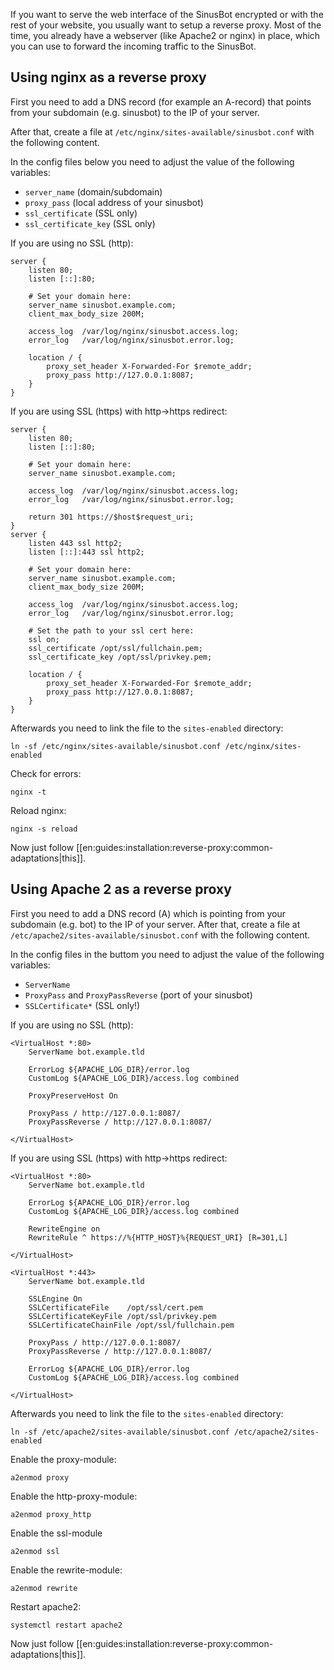 If you want to serve the web interface of the SinusBot encrypted or with the rest of your website, you usually want to setup a reverse proxy. Most of the time, you already have a webserver (like Apache2 or nginx) in place, which you can use to forward the incoming traffic to the SinusBot.

## Using nginx as a reverse proxy

First you need to add a DNS record (for example an A-record) that points from your subdomain (e.g. sinusbot) to the IP of your server.

After that, create a file at `/etc/nginx/sites-available/sinusbot.conf` with the following content.

In the config files below you need to adjust the value of the following variables:

- `server_name` (domain/subdomain)
- `proxy_pass` (local address of your sinusbot)
- `ssl_certificate` (SSL only)
- `ssl_certificate_key` (SSL only)

If you are using no SSL (http):

```
server {
    listen 80;
    listen [::]:80;
    
    # Set your domain here:
    server_name sinusbot.example.com;
    client_max_body_size 200M;
    
    access_log  /var/log/nginx/sinusbot.access.log;
    error_log   /var/log/nginx/sinusbot.error.log;
    
    location / {
        proxy_set_header X-Forwarded-For $remote_addr;
        proxy_pass http://127.0.0.1:8087;
    }
}
```
If you are using SSL (https) with http->https redirect:
```
server {
    listen 80;
    listen [::]:80;
    
    # Set your domain here:
    server_name sinusbot.example.com;
    
    access_log  /var/log/nginx/sinusbot.access.log;
    error_log   /var/log/nginx/sinusbot.error.log;
    
    return 301 https://$host$request_uri;
}
server {
    listen 443 ssl http2;
    listen [::]:443 ssl http2;
    
    # Set your domain here:
    server_name sinusbot.example.com;
    client_max_body_size 200M;
    
    access_log  /var/log/nginx/sinusbot.access.log;
    error_log   /var/log/nginx/sinusbot.error.log;
    
    # Set the path to your ssl cert here:
    ssl on;
    ssl_certificate /opt/ssl/fullchain.pem;
    ssl_certificate_key /opt/ssl/privkey.pem;
    
    location / {
        proxy_set_header X-Forwarded-For $remote_addr;
        proxy_pass http://127.0.0.1:8087;
    }
}

```
Afterwards you need to link the file to the `sites-enabled` directory:

`ln -sf /etc/nginx/sites-available/sinusbot.conf /etc/nginx/sites-enabled`

Check for errors:

`nginx -t`

Reload nginx:

`nginx -s reload`

Now just follow [[en:guides:installation:reverse-proxy:common-adaptations|this]].

## Using Apache 2 as a reverse proxy

First you need to add a DNS record (A) which is pointing from your subdomain (e.g. bot) to the IP of your server. After that, create a file at `/etc/apache2/sites-available/sinusbot.conf` with the following content.

In the config files in the buttom you need to adjust the value of the following variables:

- `ServerName`
- `ProxyPass` and `ProxyPassReverse` (port of your sinusbot)
- `SSLCertificate*` (SSL only!)

If you are using no SSL (http):
```
<VirtualHost *:80>
    ServerName bot.example.tld
    
    ErrorLog ${APACHE_LOG_DIR}/error.log
    CustomLog ${APACHE_LOG_DIR}/access.log combined

    ProxyPreserveHost On

    ProxyPass / http://127.0.0.1:8087/
    ProxyPassReverse / http://127.0.0.1:8087/

</VirtualHost>
```
If you are using SSL (https) with http->https redirect:
```
<VirtualHost *:80>
    ServerName bot.example.tld
    
    ErrorLog ${APACHE_LOG_DIR}/error.log
    CustomLog ${APACHE_LOG_DIR}/access.log combined

    RewriteEngine on
    RewriteRule ^ https://%{HTTP_HOST}%{REQUEST_URI} [R=301,L]

</VirtualHost>

<VirtualHost *:443>
    ServerName bot.example.tld
    
    SSLEngine On
    SSLCertificateFile    /opt/ssl/cert.pem
    SSLCertificateKeyFile /opt/ssl/privkey.pem
    SSLCertificateChainFile /opt/ssl/fullchain.pem
    
    ProxyPass / http://127.0.0.1:8087/
    ProxyPassReverse / http://127.0.0.1:8087/
    
    ErrorLog ${APACHE_LOG_DIR}/error.log
    CustomLog ${APACHE_LOG_DIR}/access.log combined

</VirtualHost>

```
Afterwards you need to link the file to the `sites-enabled` directory:

`ln -sf /etc/apache2/sites-available/sinusbot.conf /etc/apache2/sites-enabled`

Enable the proxy-module:

`a2enmod proxy`

Enable the http-proxy-module:

`a2enmod proxy_http`

Enable the ssl-module

`a2enmod ssl`

Enable the rewrite-module:

`a2enmod rewrite`

Restart apache2:

`systemctl restart apache2`

Now just follow [[en:guides:installation:reverse-proxy:common-adaptations|this]].
